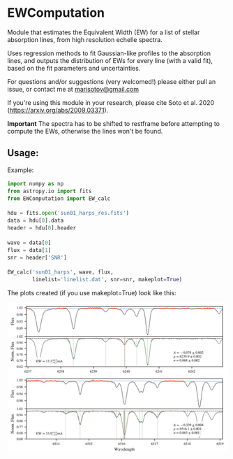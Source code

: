 # EWComputation
Module that estimates the Equivalent Width (EW) for a list of stellar absorption lines, from high resolution echelle spectra. 

Uses regression methods to fit Gaussian-like profiles to the absorption lines, and outputs the distribution of EWs for every line (with a valid fit), based on the fit parameters and uncertainties.

For questions and/or suggestions (very welcomed!) please either pull an issue, or contact me at marisotov@gmail.com

If you're using this module in your research, please cite Soto et al. 2020 (https://arxiv.org/abs/2009.03371).

**Important**
The spectra has to be shifted to restframe before attempting to
compute the EWs, otherwise the lines won't be found.

## Usage:

Example:

```python
import numpy as np
from astropy.io import fits
from EWComputation import EW_calc

hdu = fits.open('sun01_harps_res.fits')
data = hdu[0].data
header = hdu[0].header

wave = data[0]
flux = data[1]
snr = header['SNR']

EW_calc('sun01_harps', wave, flux,
        linelist='linelist.dat', snr=snr, makeplot=True)
```

The plots created (if you use makeplot=True) look like this:

![Image of Line Fitting](image.png)
